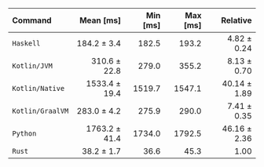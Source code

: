 | Command | Mean [ms] | Min [ms] | Max [ms] | Relative |
|:---|---:|---:|---:|---:|
| `Haskell` | 184.2 ± 3.4 | 182.5 | 193.2 | 4.82 ± 0.24 |
| `Kotlin/JVM` | 310.6 ± 22.8 | 279.0 | 355.2 | 8.13 ± 0.70 |
| `Kotlin/Native` | 1533.4 ± 19.4 | 1519.7 | 1547.1 | 40.14 ± 1.89 |
| `Kotlin/GraalVM` | 283.0 ± 4.2 | 275.9 | 290.0 | 7.41 ± 0.35 |
| `Python` | 1763.2 ± 41.4 | 1734.0 | 1792.5 | 46.16 ± 2.36 |
| `Rust` | 38.2 ± 1.7 | 36.6 | 45.3 | 1.00 |
